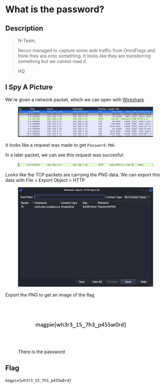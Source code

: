 # What is the password?

## Description

> N-Team,
>
> Recon managed to capture some web traffic from OmniFlags and think they are onto something. It looks like they are transferring something but we cannot read it.
>
> HQ

## I Spy A Picture

We're given a network packet, which we can open with [Wireshark](https://www.wireshark.org/)

<figure><img src="../../.gitbook/assets/image (1) (4).png" alt=""><figcaption></figcaption></figure>

It looks like a request was made to get `Password.PNG`

In a later packet, we can see this request was succesful:

<figure><img src="../../.gitbook/assets/image (2) (4).png" alt=""><figcaption></figcaption></figure>

Looks like the TCP packets are carrying the PNG data. We can export this data with File > Export Object >  HTTP

<figure><img src="../../.gitbook/assets/image (8) (4).png" alt=""><figcaption></figcaption></figure>

Export the PNG to get an image of the flag

<figure><img src="../../.gitbook/assets/image (5) (1) (3).png" alt=""><figcaption><p>There is the password</p></figcaption></figure>

## Flag

`magpie{wh3r3_15_7h3_p455w0rd}`
